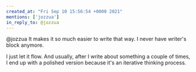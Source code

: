 ```yaml
---
created_at: "Fri Sep 10 15:56:54 +0000 2021"
mentions: ['jozzua']
in_reply_to: @jozzua
---
```


@jozzua It makes it so much easier to write that way. I never have writer's block anymore. 

I just let it flow. And usually, after I write about something a couple of times, I end up with a polished version because it's an iterative thinking process.